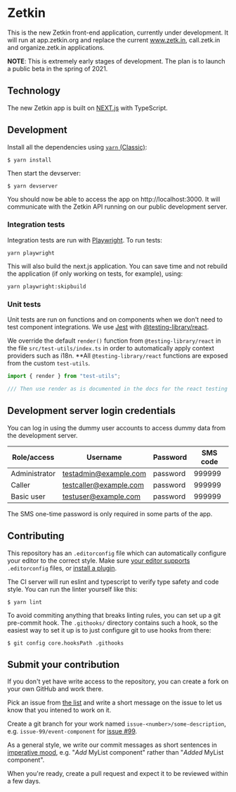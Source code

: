 # Zetkin

This is the new Zetkin front-end application, currently under development. It
will run at app.zetkin.org and replace the current www.zetk.in, call.zetk.in and
organize.zetk.in applications.

**NOTE**: This is extremely early stages of development. The plan is to launch a
public beta in the spring of 2021.

## Technology

The new Zetkin app is built on [NEXT.js](https://nextjs.org) with TypeScript.

## Development

Install all the dependencies using [`yarn` (Classic)](https://classic.yarnpkg.com):

```
$ yarn install
```

Then start the devserver:

```
$ yarn devserver
```

You should now be able to access the app on http://localhost:3000. It will
communicate with the Zetkin API running on our public development server.

### Integration tests

Integration tests are run with [Playwright](https://playwright.dev/docs/intro). To run tests:

```
yarn playwright
```

This will also build the next.js application. You can save time and not rebuild the application (if only working on tests, for example), using:

```
yarn playwright:skipbuild
```

### Unit tests

Unit tests are run on functions and on components when we don't need to test component integrations. We use [Jest](https://jestjs.io/docs/getting-started) with [@testing-library/react](https://testing-library.com/docs/react-testing-library/intro/).

We override the default `render()` function from `@testing-library/react` in the file `src/test-utils/index.ts` in order to automatically apply context providers such as i18n. \*\*All `@testing-library/react` functions are exposed from the custom `test-utils`.

```js
import { render } from "test-utils";

/// Then use render as is documented in the docs for the react testing library.
```

## Development server login credentials

You can log in using the dummy user accounts to access dummy data from the
development server.

| Role/access   | Username               | Password | SMS code |
| ------------- | ---------------------- | -------- | -------- |
| Administrator | testadmin@example.com  | password | 999999   |
| Caller        | testcaller@example.com | password | 999999   |
| Basic user    | testuser@example.com   | password | 999999   |

The SMS one-time password is only required in some parts of the app.

## Contributing

This repository has an `.editorconfig` file which can automatically configure
your editor to the correct style. Make sure [your editor supports](https://editorconfig.org/#pre-installed)
`.editorconfig` files, or [install a plugin](https://editorconfig.org/#download).

The CI server will run eslint and typescript to verify type safety and code
style. You can run the linter yourself like this:

```
$ yarn lint
```

To avoid commiting anything that breaks linting rules, you can set up a git
pre-commit hook. The `.githooks/` directory contains such a hook, so the easiest
way to set it up is to just configure git to use hooks from there:

```
$ git config core.hooksPath .githooks
```

## Submit your contribution

If you don't yet have write access to the repository, you can create a fork
on your own GitHub and work there.

Pick an issue from [the list](https://github.com/zetkin/app.zetkin.org/issues)
and write a short message on the issue to let us know that you intened to work
on it.

Create a git branch for your work named `issue-<number>/some-description`, e.g.
`issue-99/event-component` for [issue #99](https://github.com/zetkin/app.zetkin.org/issues/99).

As a general style, we write our commit messages as short sentences in
[imperative mood](https://en.wikipedia.org/wiki/Imperative_mood), e.g. "_Add_
MyList component" rather than "_Added_ MyList component".

When you're ready, create a pull request and expect it to be reviewed within
a few days.
